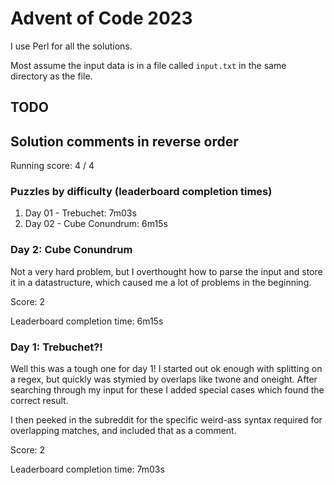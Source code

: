 # Advent of Code 2023

I use Perl for all the solutions.

Most assume the input data is in a file called `input.txt` in the same
directory as the file.

## TODO

## Solution comments in reverse order

Running score: 4 / 4


### Puzzles by difficulty  (leaderboard completion times)

1. Day 01 - Trebuchet: 7m03s
1. Day 02 - Cube Conundrum: 6m15s

### Day 2: Cube Conundrum

Not a very hard problem, but I overthought how to parse the input and store it in a datastructure, which caused me a lot of problems in the beginning.

Score: 2

Leaderboard completion time: 6m15s

### Day 1: Trebuchet?!

Well this was a tough one for day 1! I started out ok enough with splitting on a regex, but quickly was stymied by overlaps like twone and oneight. After searching through my input for these I added special cases which found the correct result.

I then peeked in the subreddit for the specific weird-ass syntax required for overlapping matches, and included that as a comment. 

Score: 2

Leaderboard completion time: 7m03s

